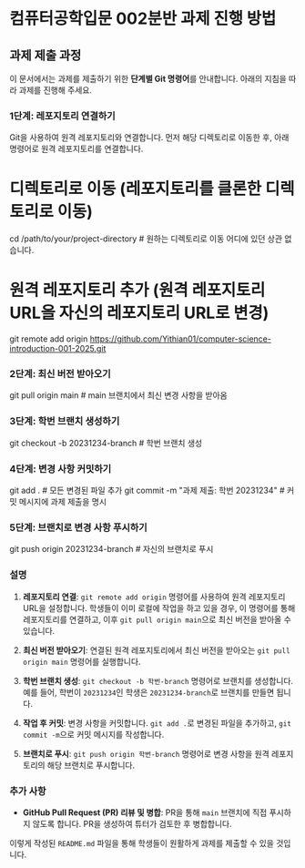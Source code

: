 # 컴퓨터공학입문 002분반 과제 진행 방법

## 과제 제출 과정

이 문서에서는 과제를 제출하기 위한 **단계별 Git 명령어**를 안내합니다. 아래의 지침을 따라 과제를 진행해 주세요.

### 1단계: 레포지토리 연결하기

Git을 사용하여 원격 레포지토리와 연결합니다. 먼저 해당 디렉토리로 이동한 후, 아래 명령어로 원격 레포지토리를 연결합니다.


# 디렉토리로 이동 (레포지토리를 클론한 디렉토리로 이동)
cd /path/to/your/project-directory               # 원하는 디렉토리로 이동 어디에 있던 상관 없습니다.

# 원격 레포지토리 추가 (원격 레포지토리 URL을 자신의 레포지토리 URL로 변경)
git remote add origin https://github.com/Yithian01/computer-science-introduction-001-2025.git

### 2단계: 최신 버전 받아오기
git pull origin main                             # main 브랜치에서 최신 변경 사항을 받아옴

### 3단계: 학번 브랜치 생성하기
git checkout -b 20231234-branch                 # 학번 브랜치 생성


### 4단계: 변경 사항 커밋하기
git add .  # 모든 변경된 파일 추가
git commit -m "과제 제출: 학번 20231234"        # 커밋 메시지에 과제 제출을 명시


### 5단계: 브랜치로 변경 사항 푸시하기
git push origin 20231234-branch                 # 자신의 브랜치로 푸시


### 설명

1. **레포지토리 연결**: `git remote add origin` 명령어를 사용하여 원격 레포지토리 URL을 설정합니다. 학생들이 이미 로컬에 작업을 하고 있을 경우, 이 명령어를 통해 레포지토리를 연결하고, 이후 `git pull origin main`으로 최신 버전을 받아올 수 있습니다.
   
2. **최신 버전 받아오기**: 연결된 원격 레포지토리에서 최신 버전을 받아오는 `git pull origin main` 명령어를 실행합니다.

3. **학번 브랜치 생성**: `git checkout -b 학번-branch` 명령어로 브랜치를 생성합니다. 예를 들어, 학번이 `20231234`인 학생은 `20231234-branch`로 브랜치를 만들면 됩니다.

4. **작업 후 커밋**: 변경 사항을 커밋합니다. `git add .`로 변경된 파일을 추가하고, `git commit -m`으로 커밋 메시지를 작성합니다.

5. **브랜치로 푸시**: `git push origin 학번-branch` 명령어로 변경 사항을 원격 레포지토리의 해당 브랜치로 푸시합니다.


### 추가 사항
- **GitHub Pull Request (PR) 리뷰 및 병합**: PR을 통해 `main` 브랜치에 직접 푸시하지 않도록 합니다. PR을 생성하여 튜터가 검토한 후 병합합니다.
  
이렇게 작성된 `README.md` 파일을 통해 학생들이 원활하게 과제를 제출할 수 있을 것입니다.
